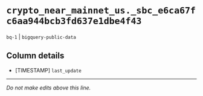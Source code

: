 # `crypto_near_mainnet_us._sbc_e6ca67fc6aa944bcb3fd637e1dbe4f43`
`bq-1` | `bigquery-public-data`

## Column details
* [TIMESTAMP] `last_update`

-------------------------------------------------------------------------------
*Do not make edits above this line.*
